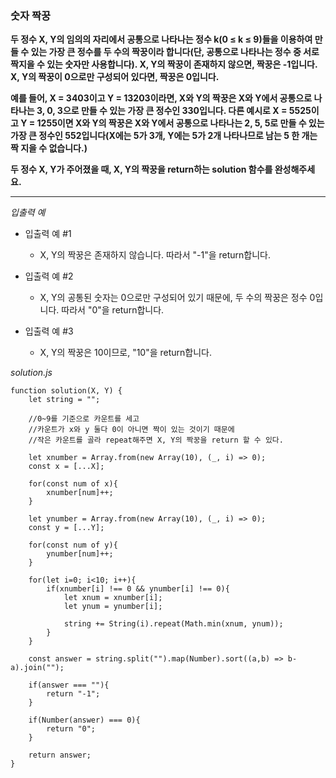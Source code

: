 ### 숫자 짝꿍

**두 정수 X, Y의 임의의 자리에서 공통으로 나타나는 정수 k(0 ≤ k ≤ 9)들을 이용하여 만들 수 있는 가장 큰 정수를 두 수의 짝꿍이라 합니다(단, 공통으로 나타나는 정수 중 서로 짝지을 수 있는 숫자만 사용합니다). X, Y의 짝꿍이 존재하지 않으면, 짝꿍은 -1입니다. X, Y의 짝꿍이 0으로만 구성되어 있다면, 짝꿍은 0입니다.**

**예를 들어, X = 3403이고 Y = 13203이라면, X와 Y의 짝꿍은 X와 Y에서 공통으로 나타나는 3, 0, 3으로 만들 수 있는 가장 큰 정수인 330입니다. 다른 예시로 X = 5525이고 Y = 1255이면 X와 Y의 짝꿍은 X와 Y에서 공통으로 나타나는 2, 5, 5로 만들 수 있는 가장 큰 정수인 552입니다(X에는 5가 3개, Y에는 5가 2개 나타나므로 남는 5 한 개는 짝 지을 수 없습니다.)**

**두 정수 X, Y가 주어졌을 때, X, Y의 짝꿍을 return하는 solution 함수를 완성해주세요.**

---

_입출력 예_

- 입출력 예 #1

  - X, Y의 짝꿍은 존재하지 않습니다. 따라서 "-1"을 return합니다.

- 입출력 예 #2

  - X, Y의 공통된 숫자는 0으로만 구성되어 있기 때문에, 두 수의 짝꿍은 정수 0입니다. 따라서 "0"을 return합니다.

- 입출력 예 #3

  - X, Y의 짝꿍은 10이므로, "10"을 return합니다.

_solution.js_

```
function solution(X, Y) {
    let string = "";

    //0~9를 기준으로 카운트를 세고
    //카운트가 x와 y 둘다 0이 아니면 짝이 있는 것이기 때문에
    //작은 카운트를 골라 repeat해주면 X, Y의 짝꿍을 return 할 수 있다.

    let xnumber = Array.from(new Array(10), (_, i) => 0);
    const x = [...X];

    for(const num of x){
        xnumber[num]++;
    }

    let ynumber = Array.from(new Array(10), (_, i) => 0);
    const y = [...Y];

    for(const num of y){
        ynumber[num]++;
    }

    for(let i=0; i<10; i++){
        if(xnumber[i] !== 0 && ynumber[i] !== 0){
            let xnum = xnumber[i];
            let ynum = ynumber[i];

            string += String(i).repeat(Math.min(xnum, ynum));
        }
    }

    const answer = string.split("").map(Number).sort((a,b) => b-a).join("");

    if(answer === ""){
        return "-1";
    }

    if(Number(answer) === 0){
        return "0";
    }

    return answer;
}
```
